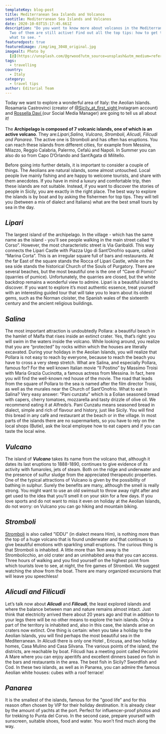 ```yaml
---
templateKey: blog-post
title: Mediterranean Sea Islands and Volcanos
seotitle: Mediterranean Sea Islands and Volcanos
date: 2020-10-03T15:17:45.661Z
description: "Do you want to know more about volcanos in the Mediterranean Sea?
  Two of them are still active! Find out all the top tips: how to get there and
  what to see. "
featuredpost: true
featuredimage: /img/img_3048_original.jpg
imagealt: Photo by
  [@](https://unsplash.com/@grwood?utm_source=unsplash&utm_medium=referral&utm_content=creditCopyText)[rory_in_trip](https://www.instagram.com/rory_in_trip/)
tags:
  - travelling
country:
  - Italy
category:
  - travel tips
author: Editorial Team
---
```

Today we want to explore a wonderful area of Italy: the Aeolian Islands. Rosamaria Castrovinci (creator of [@Sicily_at_first_sight ](https://www.instagram.com/sicily_at_first_sight/)Instagram account) and [Rossella Daví ](https://www.thexpatmagazine.com/authors/rossella-davi)(our Social Media Manager) are going to tell us all about it!\
\
The **Archipelago is composed of 7 volcanic islands, one of which is an active volcano**. They are:*Lipari*,*Salina, Vulcano, Stromboli, Alicudi, Filicudi and Panarea*. The active one is Stromboli and has often has eruptions. You can reach these islands from different cities, for example from Messina, Milazzo, Reggio Calabria, Palermo, Cefalú and Napoli. In Summer you can also do so from Capo D’Orlando and Sant’Agata di Militello.

Before going into further details, it is important to consider a couple of things. The Aeolians are natural islands, some almost untouched. Local people live mainly fishing and are happy to welcome tourists, and share with them anecdotes. If you have in mind a luxury and comfortable trip, then these islands are not suitable. Instead, if you want to discover the stories of people in Sicily, you are exactly in the right place. The best way to explore the islands is by boat and by asking the fishermen for top tips. They will tell you (between a mix of dialect and Italians) what are the best small tours by sea in the day.

## ***Lipari***

The largest island of the archipelago. In the village - which has the same name as the island - you’ll see people walking in the main street called “Il Corso”. However, the most characteristic street is Via Garibaldi. This way connects the Lipari Castle with Piazza Ugo di Sant’Onofrio square, called “Marina Corta”. This is an irregular square full of bars and restaurants. At the far East of the square stands the Rocca of Lipari Castle, while on the sea side stands the historical Church of the Souls of Purgatory. There are several beaches, but the most beautiful one is the one of “Cave di Pomici” (quarries of pumice). Unfortunately, the quarries are closed, but the white backdrop remains a wonderful view to admire. Lipari is a beautiful island to discover. If you want to explore it’s most authentic essence, treat yourself with an interesting guided tour that will take you to learn about its oldest gems, such as the Norman cloister, the Spanish wales of the sixteenth century and the ancient religious buildings.

## ***Salina***

The most important attraction is undoubtedly Pollara: a beautiful beach in the hamlet of Malfa that rises inside an extinct crater. Yes, that’s right: you will swim in the waters inside the volcano. While looking around, you realize that you are “protected” by rocks within which the houses are literally excavated. During your holidays in the Aeolian Islands, you will realize that Pollara is not easy to reach by everyone, because to reach the beach you have to cross a very steep stretch. What are Salina, and especially Pollara, famous for? For the well known Italian movie “Il Postino” by Massimo Troisi with Maria Grazia Cucinotta, a famous actress from Messina. In fact, here you will find the well-known red house of the movie. The road that leads from the square of Pollara to the sea is named after the film director Troisi, as well as the murales near the Church of Sant’Onofrio. What to eat in Salina? Very easy answer: “Pani cunzatu” which is a Eolian seasoned bread with capers, cherry tomatoes, mozzarella and tasty drizzle of olive oil. We recommend eating it at Alfredo’s. Pani Cunzatu means seasoned bread in dialect, simple and rich of flavour and history, just like Sicily. You will find this bread in any cafè and restaurant at the beach or in the village. In most parts of the islands there are no supermarkets, so you have to rely on the local shops (Butie), ask the local employee how to eat capers and if you can taste the local wine.

## *Vulcano*

The island of ***Vulcano*** takes its name from the volcano that, although it dates its last eruptions to 1888-1890, continues to give evidence of its activity with fumaroles, jets of steam. Both on the ridge and underwater and the presence of sulfur sludge from the appreciated therapeutic properties. One of the typical attractions of Vulcano is given by the possibility of bathing in sulphur. Surely the benefits are many, although the smell is really strong. You might want to use an old swimsuit to throw away right after and get used to the idea that you’ll smell it on your skin for a few days. If you love sports and do not want to miss it even on holiday at the Aeolian Islands, do not worry: on Vulcano you can go hiking and mountain biking.

## *Stromboli*

[Stromboli](https://www.youtube.com/watch?v=5v29Vv6KeRA) is also called "IDDU" (in dialect means Him), is nothing more than the top of a huge volcano that is found underwater and that continues to give beautiful emotions with sparkling small eruptions. The curious thing is that Stromboli is inhabited. A little more than 1km away is the Strombolicchio, an old crater and an uninhabited area that you can access. Three hours of walking and you find yourself on the highest point from which tourists love to see, at night, the fire games of Stromboli. We suggest watching the show from the boat. There are many organized excursions that will leave you speechless!

## *Alicudi and Filicudi*

Let’s talk now about ***Alicudi*** and ***Filicudi***, the least explored islands and where the balance between man and nature remains almost intact. Just think that electricity arrived there about 20 years ago and that in addition to your legs there will be no other means to explore the twin islands. Only a part of the territory is inhabited and, also in this case, the islands arise on craters now extinct. One thing is certain: when you take a holiday to the Aeolian Islands, you will find perhaps the most beautiful sea in the Mediterranean. In Alicudi there is only one Hotel , Ericusa, and two holiday homes, Casa Mulino and Casa Silvana. The various points of the island, the districts, are reachable by boat. Filicudi has a meeting point called Pecorini A Mare where you can enjoy aperitifs and excellent dinners based on fish in the bars and restaurants in the area. The best fish in Sicily? Swordfish and Cod. In these two islands, as well as in Panarea, you can admire the famous Aeolian white houses: cubes with a roof terrace!

## ***Panarea***

It is the smallest of the islands, famous for the "good life" and for this reason often chosen by VIP for their holiday destination. It is already clear by the amount of yachts at the port. Perfect for influencer-proof photos and for trekking to Punta del Corvo. In the second case, prepare yourself with sunscreen, suitable shoes, food and water. You won’t find much along the way.